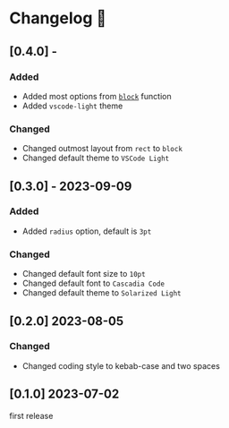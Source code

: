 # Changelog 📝

## [0.4.0] - <!-- TODO -->

### Added

* Added most options from [`block`]([https://](https://typst.app/docs/reference/layout/block/)) function
* Added `vscode-light` theme

### Changed

* Changed outmost layout from `rect` to `block`
* Changed default theme to `VSCode Light`

## [0.3.0] - 2023-09-09

### Added

* Added `radius` option, default is `3pt`

### Changed

* Changed default font size to `10pt`
* Changed default font to `Cascadia Code`
* Changed default theme to `Solarized Light`

## [0.2.0] 2023-08-05

### Changed

* Changed coding style to kebab-case and two spaces

## [0.1.0] 2023-07-02

first release
